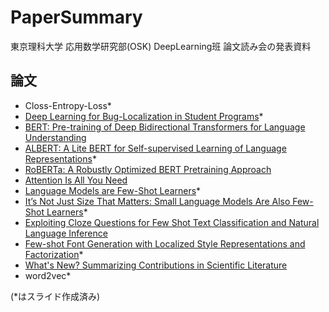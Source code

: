# PaperSummary

東京理科大学 応用数学研究部(OSK) DeepLearning班 論文読み会の発表資料

## 論文
- Closs-Entropy-Loss*
- [Deep Learning for Bug-Localization in Student Programs](https://arxiv.org/abs/1905.12454)*
- [BERT: Pre-training of Deep Bidirectional Transformers for Language Understanding](https://arxiv.org/abs/1810.04805)
- [ALBERT: A Lite BERT for Self-supervised Learning of Language Representations](https://arxiv.org/abs/1909.11942)*
- [RoBERTa: A Robustly Optimized BERT Pretraining Approach](https://arxiv.org/abs/1907.11692)
- [Attention Is All You Need](https://arxiv.org/abs/1706.03762)
- [Language Models are Few-Shot Learners](https://arxiv.org/abs/2005.14165?source=techstories.org)*
- [It’s Not Just Size That Matters: Small Language Models Are Also Few-Shot Learners](https://arxiv.org/abs/2009.07118)*
- [Exploiting Cloze Questions for Few Shot Text Classification and Natural Language Inference](https://arxiv.org/abs/2001.07676)
- [Few-shot Font Generation with Localized Style Representations and Factorization](https://arxiv.org/abs/2009.11042)*
- [What's New? Summarizing Contributions in Scientific Literature](https://arxiv.org/abs/2011.03161v2)
- word2vec*

(*はスライド作成済み)
